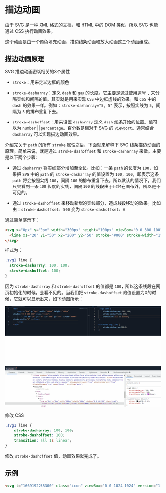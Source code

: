 # 描边动画

由于 SVG 是一种 XML 格式的文档，和 HTML 中的 DOM 类似，所以 SVG 也能通过 CSS 执行动画效果。

这个动画是由一个颜色填充动画、描边线条动画和放大动画这三个动画组成。

## 描边动画原理

SVG 描边动画密切相关的3个属性

- `stroke`：用来定义边框的颜色

- `stroke-dasharray`：定义 `dash` 和 `gap` 的长度。它主要是通过使用逗号 `,` 来分隔实线和间隔的值。其实就是用来实现 `CSS` 中边框虚线的效果。和 `CSS` 中的 `dash` 的效果一样。例如：`stroke-dasharray="5, 5"` 表示，按照实线为 `5`，间隔为 `5` 的排布重复下去。

- `stroke-dashoffset`：用来设置 `dasharray` 定义 `dash` 线条开始的位置。值可以为 `number` || `percentage`。百分数是相对于 SVG 的 `viewport`。通常结合 `dasharray` 可以实现描边动画效果。


介绍完关于 `path` 的所有 `stroke` 属性之后，下面就来解释下 SVG 线条描边动画的原理。简单来说，就是通过 `stroke-dashoffset` 和 `stroke-dasharray` 来做。主要是以下两个步骤:

- 通过 `dasharray` 将实线部分增加至全长。比如：一条 `path` 的长度为 `100`，如果把 `SVG` 中的 `path` 的 `stroke-dasharray` 的值设置为 `100, 100`，即表示这条 `path` 将会按照实线 `100`，间隔 `100` 的排布重复下去。所以默认的情况下，我们只会看到一条 `100` 长度的实线，间隔 `100` 的线段由于已经在画布外，所以是不可见的。

- 通过 `stroke-dashoffset` 来移动新增的实线部分，造成线段移动的效果。比如由：`stroke-dashoffset: 500` 变为 `stroke-dashoffset: 0`

通过简单演示下：

```html
<svg x="0px" y="0px" width="300px" height="100px" viewBox="0 0 300 100" class="svg1">
  <line x1="20" y1="50" x2="200" y2="50" stroke="#000" stroke-width="1" ></line>
</svg>
```

样式为：

```css
.svg1 line {
  stroke-dasharray: 100, 100;
  stroke-dashoffset: 100;
}
```

因为 `stroke-dasharray` 和 `stroke-dashoffset` 的值都是 `100`，所以这条线段在网页初始化的时候，是看不见的。当我们把 `stroke-dashoffset` 的值设置为0的时候，它就可以显示出来，如下动图所示：

![svglin.gif](/imgs/svg/svglin.gif)

修改 CSS

```css
.svg1 line {
    stroke-dasharray: 100, 100;
    stroke-dashoffset: 100;
    transition: all 1s linear;
}
```
修改 `stroke-dashoffset` 值，动画效果就完成了。

## 示例

```html
<svg t="1669192258300" class="icon" viewBox="0 0 1024 1024" version="1.1" xmlns="http://www.w3.org/2000/svg" p-id="6802" width="200" height="200"><path d="M512.6 925.3c-57.1 0-112.6-11.2-164.8-33.3-50.4-21.3-95.7-51.8-134.6-90.7-38.9-38.9-69.4-84.1-90.7-134.6-22-52.1-33.2-107.5-33.2-164.7 0-57.1 11.2-112.6 33.3-164.8 21.3-50.4 51.8-95.7 90.7-134.6 38.9-38.9 84.1-69.4 134.6-90.7 52.2-22.1 107.6-33.3 164.8-33.3 57.1 0 112.6 11.2 164.8 33.3 50.4 21.3 95.7 51.8 134.6 90.7 38.9 38.9 69.4 84.1 90.7 134.6 22 52.2 33.2 107.7 33.2 164.8 0 57.1-11.2 112.6-33.3 164.8-21.3 50.4-51.8 95.7-90.7 134.6-38.9 38.9-84.1 69.4-134.6 90.7-52.2 22-107.6 33.2-164.8 33.2z m0-810.5c-213.5 0-387.3 173.7-387.3 387.3 0 213.5 173.7 387.3 387.3 387.3 213.5 0 387.3-173.7 387.3-387.3 0-213.6-173.7-387.3-387.3-387.3z" fill="#353535" p-id="6803"></path><path d="M512.6 502m-256.1 0a256.1 256.1 0 1 0 512.2 0 256.1 256.1 0 1 0-512.2 0Z" fill="#FEE632" p-id="6804"></path><path d="M477.1 639.8c-9.9 9.9-25.9 9.9-35.8 0L333.9 532.4c-9.9-9.9-9.9-25.9 0-35.8 9.9-9.9 25.9-9.9 35.8 0L477.1 604c9.9 9.9 9.9 26 0 35.8z" fill="#353535" p-id="6805"></path><path d="M704.1 377c9.9 9.9 9.9 25.9 0 35.8L477.3 639.7c-9.9 9.9-25.9 9.9-35.8 0-9.9-9.9-9.9-25.9 0-35.8L668.3 377c9.9-9.8 25.9-9.8 35.8 0z" fill="#353535" p-id="6806"></path></svg>
```